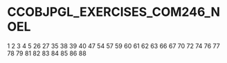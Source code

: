 # CCOBJPGL_EXERCISES_COM246_NOEL



1
2
3
4
5
26
27
35
38
39
40
47
54
57
59
60
61
62
63
66
67
70
72
74
76
77
78
79
81
82
83
84
85
86
88
